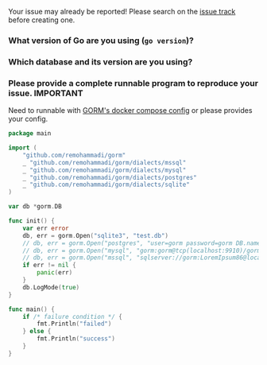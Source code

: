 Your issue may already be reported! Please search on the [issue track](https://github.com/jinzhu/gorm/issues) before creating one.

### What version of Go are you using (`go version`)?


### Which database and its version are you using?


### Please provide a complete runnable program to reproduce your issue. **IMPORTANT**

Need to runnable with [GORM's docker compose config](https://github.com/jinzhu/gorm/blob/master/docker-compose.yml) or please provides your config.

```go
package main

import (
	"github.com/remohammadi/gorm"
	_ "github.com/remohammadi/gorm/dialects/mssql"
	_ "github.com/remohammadi/gorm/dialects/mysql"
	_ "github.com/remohammadi/gorm/dialects/postgres"
	_ "github.com/remohammadi/gorm/dialects/sqlite"
)

var db *gorm.DB

func init() {
	var err error
	db, err = gorm.Open("sqlite3", "test.db")
	// db, err = gorm.Open("postgres", "user=gorm password=gorm DB.name=gorm port=9920 sslmode=disable")
	// db, err = gorm.Open("mysql", "gorm:gorm@tcp(localhost:9910)/gorm?charset=utf8&parseTime=True")
	// db, err = gorm.Open("mssql", "sqlserver://gorm:LoremIpsum86@localhost:9930?database=gorm")
	if err != nil {
		panic(err)
	}
	db.LogMode(true)
}

func main() {
	if /* failure condition */ {
		fmt.Println("failed")
	} else {
		fmt.Println("success")
	}
}
```
